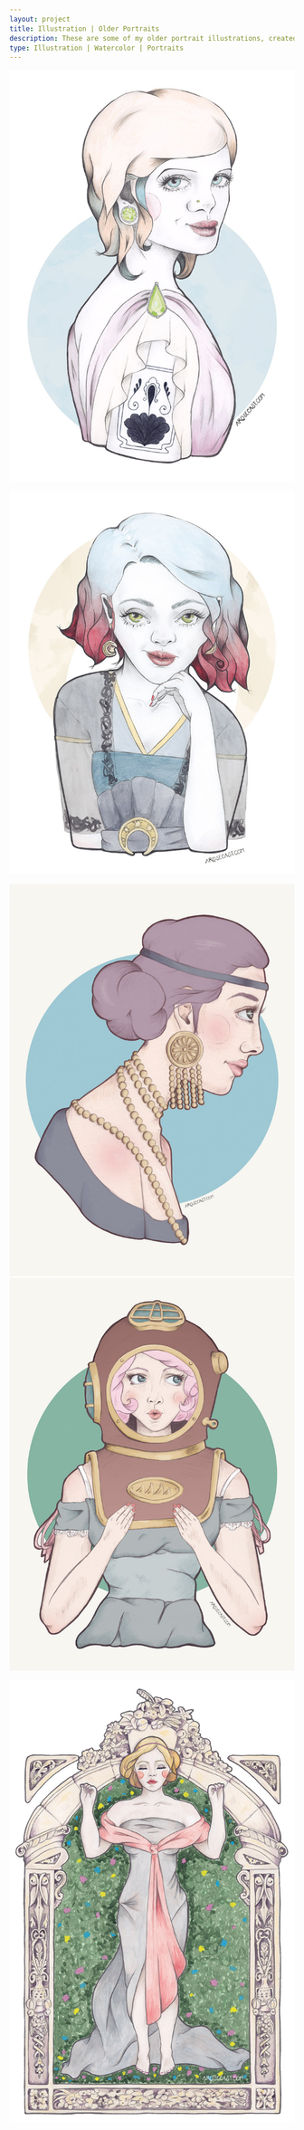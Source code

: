 ```yaml
---
layout: project
title: Illustration | Older Portraits
description: These are some of my older portrait illustrations, created while I still worked primarily as a web designer. A few were drawn in pencil and coloured digitally, whereas others marked my first steps into using watercolour. Many of these have been exhibited at the PS² = Paragon Studios gallery in Belfast, and made up part of PaperGirl Belfast 2014 and 2015. The final piece was used as my submission for Culture Night Belfast 2014.
type: Illustration | Watercolor | Portraits
---
```


[![An illustration of Beryl, blue and peach haired, tattooed woman with a love of jewels and gems](/assets/folio/portraits/portrait-illustration-beryl.jpg)](https://society6.com/product/beryl_print#s6-2291762p4a1v45 "An illustration of Beryl, blue and peach haired, tattooed woman with a love of jewels and gems")

[![An illustration of Esther, a blue and red haired woman with star and moon / astronomy jewellery](/assets/folio/portraits/portrait-illustration-esther.jpg)](https://society6.com/product/esther-hbb_print#s6-2291818p4a1v45 "An illustration of Esther, a blue and red haired woman with star and moon / astronomy jewellery")

<div class="row">
	<div class="col-md-6">
		<a href="https://society6.com/product/gretchen-znu_print#s6-2180624p4a1v45" title="An illustration of Gretchen, a purple haired woman wearing golden pearls"><img src="/assets/folio/portraits/portrait-illustration-gretchen.jpg" alt="An illustration of Gretchen, a purple haired woman wearing golden pearls" title="An illustration of Gretchen, a purple haired woman wearing golden pearls"></a>
	</div>
	<div class="col-md-6">
		<a href="https://society6.com/product/nixie-juh_print#s6-2180779p4a1v45" title="An illustration of Nixie, a pink haired woman wearing diving helmet"><img src="/assets/folio/portraits/portrait-illustration-nixie.jpg" alt="An illustration of Nixie, a pink haired woman wearing diving helmet" title="An illustration of Nixie, a pink haired woman wearing diving helmet"></a>
	</div>
</div>

![An illustration of Maia, Goddess of Growth, surrounded by floral elements, and standing in an archway inspired by Belfast's Edwardian Baroque architecture. This was my submission for Culture Night Belfast 2014](/assets/folio/portraits/portrait-illustration-maia.jpg "An illustration of Maia, Goddess of Growth, surrounded by floral elements, and standing in an archway inspired by Belfast's Edwardian Baroque architecture. This was my submission for Culture Night Belfast 2014")